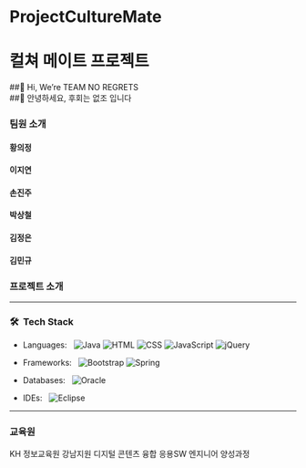 # ProjectCultureMate  
# 컬쳐 메이트 프로젝트  

##👋 Hi, We’re TEAM NO REGRETS  
##👋 안녕하세요, 후회는 없조 입니다  

### 팀원 소개

#### 황의정

#### 이지연

#### 손진주

#### 박상철

#### 김정은

#### 김민규

### 프로젝트 소개


***


### 🛠 &nbsp;Tech Stack

- Languages: &nbsp;
  ![Java](https://img.shields.io/badge/Java-ED8B00?style=for-the-badge&logo=java&logoColor=white)
  ![HTML](https://img.shields.io/badge/HTML-239120?style=for-the-badge&logo=html5&logoColor=white)
  ![CSS](https://img.shields.io/badge/CSS-239120?&style=for-the-badge&logo=css3&logoColor=white)
  ![JavaScript](https://img.shields.io/badge/JavaScript-F7DF1E?style=for-the-badge&logo=javascript&logoColor=black)
  ![jQuery](https://img.shields.io/badge/jQuery-111111?style=for-the-badge&logo=jquery&logoColor=blue)

- Frameworks: &nbsp;
  ![Bootstrap](https://img.shields.io/badge/Bootstrap-563D7C?style=for-the-badge&logo=bootstrap&logoColor=white)
  ![Spring](https://img.shields.io/badge/Spring-6DB33F?style=for-the-badge&logo=spring&logoColor=white)

- Databases:  &nbsp;
  ![Oracle](https://img.shields.io/badge/oracle%20-%23F00000.svg?&style=for-the-badge&logo=oracle&logoColor=white)

- IDEs: &nbsp;
  ![Eclipse](https://img.shields.io/badge/-Eclipse-333333?style=for-the-badge&logo=eclipse)
  
***

### 교육원
KH 정보교육원 강남지원 디지털 콘텐츠 융합 응용SW 엔지니어 양성과정
